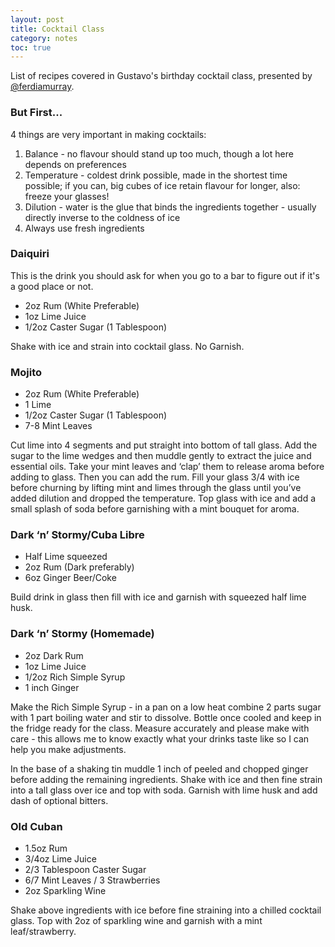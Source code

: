 ```yaml
---
layout: post
title: Cocktail Class
category: notes
toc: true
---
```


List of recipes covered in Gustavo's birthday cocktail class, presented by [@ferdiamurray](https://www.instagram.com/ferdiamurray/).

### But First...

4 things are very important in making cocktails:

1. Balance - no flavour should stand up too much, though a lot here depends on preferences
2. Temperature - coldest drink possible, made in the shortest time possible; if you can, big cubes of ice retain flavour for longer, also: freeze your glasses!
3. Dilution - water is the glue that binds the ingredients together - usually directly inverse to the coldness of ice
4. Always use fresh ingredients

### Daiquiri

This is the drink you should ask for when you go to a bar to figure out if it's a good place or not.

- 2oz Rum (White Preferable)
- 1oz Lime Juice
- 1/2oz Caster Sugar (1 Tablespoon)

Shake with ice and strain into cocktail glass. No Garnish.

### Mojito

- 2oz Rum (White Preferable)
- 1 Lime
- 1/2oz Caster Sugar (1 Tablespoon)
- 7-8 Mint Leaves

Cut lime into 4 segments and put straight into bottom of tall glass. Add the sugar to the lime wedges and then muddle gently to extract the juice and essential oils. Take your mint leaves and ‘clap’ them to release aroma before adding to glass. Then you can add the rum. Fill your glass 3/4 with ice before churning by lifting mint and limes through the glass until you’ve added dilution and dropped the temperature. Top glass with ice and add a small splash of soda before garnishing with a mint bouquet for aroma.

### Dark ‘n’ Stormy/Cuba Libre

- Half Lime squeezed
- 2oz Rum (Dark preferably)
- 6oz Ginger Beer/Coke

Build drink in glass then fill with ice and garnish with squeezed half lime husk.

### Dark ‘n’ Stormy (Homemade)

- 2oz Dark Rum
- 1oz Lime Juice
- 1/2oz Rich Simple Syrup
- 1 inch Ginger

Make the Rich Simple Syrup - in a pan on a low heat combine 2 parts sugar with 1 part boiling water and stir to dissolve. Bottle once cooled and keep in the fridge ready for the class. Measure accurately and please make with care - this allows me to know exactly what your drinks taste like so I can help you make adjustments.

In the base of a shaking tin muddle 1 inch of peeled and chopped ginger before adding the remaining ingredients. Shake with ice and then fine strain into a tall glass over ice and top with soda. Garnish with lime husk and add dash of optional bitters. 

### Old Cuban

- 1.5oz Rum
- 3/4oz Lime Juice
- 2/3 Tablespoon Caster Sugar
- 6/7 Mint Leaves / 3 Strawberries
- 2oz Sparkling Wine

Shake above ingredients with ice before fine straining into a chilled cocktail glass. Top with 2oz of sparkling wine and garnish with a mint leaf/strawberry.